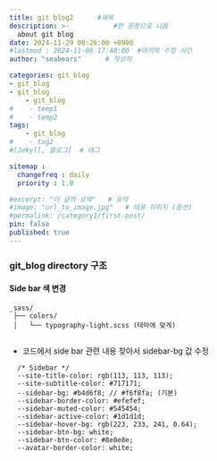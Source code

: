 ```yaml
---
title: git blog2      #제목
description: >-           #한 문장으로 나옴
  about git blog
date: 2024-11-29 00:26:00 +0900
#lastmod : 2024-11-08 17:40:00  #마지막 수정 시간
author: "seabears"      # 작성자

categories: git_blog
- git_blog
- git_blog
    - git_blog
#    - temp1
#    - temp2
tags: 
    - git_blog
#    - tag2
#[Jekyll, 블로그]  # 태그

sitemap :
  changefreq : daily
  priority : 1.0

#excerpt: "이 글의 요약"   # 요약
#image: "url_to_image.jpg"   # 대표 이미지 (옵션)
#permalink: /category1/first-post/
pin: false
published: true
---
```


### git_blog directory 구조


#### Side bar 색 변경
```
_sass/
 ├── colors/
 │   └── typography-light.scss (테마에 맞게)
        
```

- 코드에서 side bar 관련 내용 찾아서 sidebar-bg 값 수정
```
  /* Sidebar */
  --site-title-color: rgb(113, 113, 113);
  --site-subtitle-color: #717171;
  --sidebar-bg: #b4d6f8; // #f6f8fa; (기본)
  --sidebar-border-color: #efefef;
  --sidebar-muted-color: #545454;
  --sidebar-active-color: #1d1d1d;
  --sidebar-hover-bg: rgb(223, 233, 241, 0.64);
  --sidebar-btn-bg: white;
  --sidebar-btn-color: #8e8e8e;
  --avatar-border-color: white;
  ```







<!--
This is post_template
# 큰 제목
## 중간 제목
### 작은 제목
#### 더 작은 제목
##### 더더 작은 제목
-->